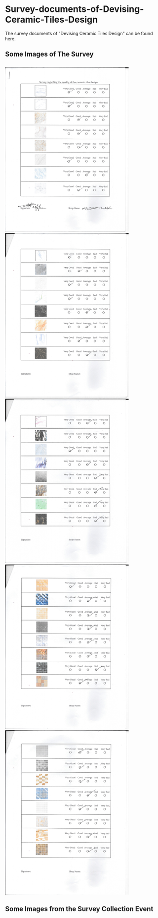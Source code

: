 # Survey-documents-of-Devising-Ceramic-Tiles-Design
The survey documents of "Devising Ceramic Tiles Design"  can be found here. 

<h2>Some Images of The Survey<h2>
<img src='Survey collected from Mir Ceramics\1.jpeg' style="width: 400px; height: 530px" />
<img src='Survey collected from Mir Ceramics\2.jpeg' style="width: 400px; height: 530px" />
<img src='Survey collected from Mir Ceramics\3.jpeg' style="width: 400px; height: 530px" />
<img src='Survey collected from Mir Ceramics\4.jpeg' style="width: 400px; height: 530px" />
<img src='Survey collected from Mir Ceramics\5.jpeg' style="width: 400px; height: 530px" />
  
  <h2>Some Images from the Survey Collection Event</h2>
